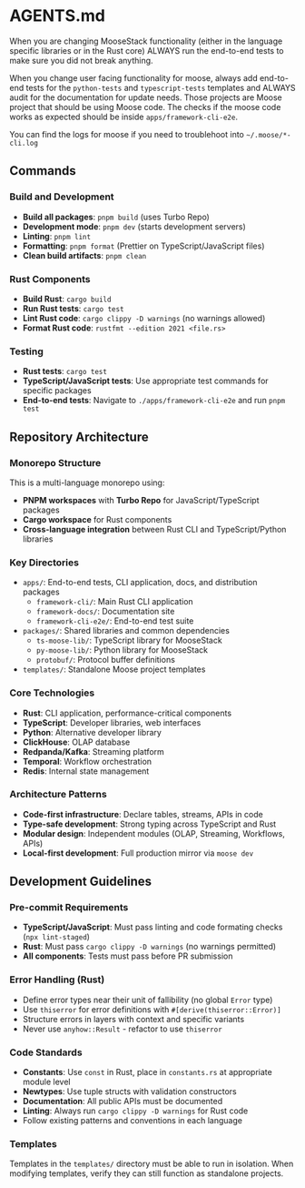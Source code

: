 # AGENTS.md

When you are changing MooseStack functionality (either in the language specific libraries or in the Rust core) ALWAYS run the
end-to-end tests to make sure you did not break anything.

When you change user facing functionality for moose, always add end-to-end tests for the `python-tests` and `typescript-tests`
templates and ALWAYS audit for the documentation for update needs. Those projects are Moose project that should be using Moose code.
The checks if the moose code works as expected should be inside `apps/framework-cli-e2e`. 

You can find the logs for moose if you need to troublehoot into `~/.moose/*-cli.log`

## Commands

### Build and Development
- **Build all packages**: `pnpm build` (uses Turbo Repo)
- **Development mode**: `pnpm dev` (starts development servers)
- **Linting**: `pnpm lint`
- **Formatting**: `pnpm format` (Prettier on TypeScript/JavaScript files)
- **Clean build artifacts**: `pnpm clean`

### Rust Components
- **Build Rust**: `cargo build`
- **Run Rust tests**: `cargo test`
- **Lint Rust code**: `cargo clippy -D warnings` (no warnings allowed)
- **Format Rust code**: `rustfmt --edition 2021 <file.rs>`

### Testing
- **Rust tests**: `cargo test`
- **TypeScript/JavaScript tests**: Use appropriate test commands for specific packages
- **End-to-end tests**: Navigate to `./apps/framework-cli-e2e` and run `pnpm test`

## Repository Architecture

### Monorepo Structure
This is a multi-language monorepo using:
- **PNPM workspaces** with **Turbo Repo** for JavaScript/TypeScript packages
- **Cargo workspace** for Rust components
- **Cross-language integration** between Rust CLI and TypeScript/Python libraries

### Key Directories
- `apps/`: End-to-end tests, CLI application, docs, and distribution packages
  - `framework-cli/`: Main Rust CLI application
  - `framework-docs/`: Documentation site
  - `framework-cli-e2e/`: End-to-end test suite
- `packages/`: Shared libraries and common dependencies
  - `ts-moose-lib/`: TypeScript library for MooseStack
  - `py-moose-lib/`: Python library for MooseStack
  - `protobuf/`: Protocol buffer definitions
- `templates/`: Standalone Moose project templates

### Core Technologies
- **Rust**: CLI application, performance-critical components
- **TypeScript**: Developer libraries, web interfaces
- **Python**: Alternative developer library
- **ClickHouse**: OLAP database
- **Redpanda/Kafka**: Streaming platform
- **Temporal**: Workflow orchestration
- **Redis**: Internal state management

### Architecture Patterns
- **Code-first infrastructure**: Declare tables, streams, APIs in code
- **Type-safe development**: Strong typing across TypeScript and Rust
- **Modular design**: Independent modules (OLAP, Streaming, Workflows, APIs)
- **Local-first development**: Full production mirror via `moose dev`

## Development Guidelines

### Pre-commit Requirements
- **TypeScript/JavaScript**: Must pass linting and code formating checks (`npx lint-staged`)
- **Rust**: Must pass `cargo clippy -D warnings` (no warnings permitted)
- **All components**: Tests must pass before PR submission

### Error Handling (Rust)
- Define error types near their unit of fallibility (no global `Error` type)
- Use `thiserror` for error definitions with `#[derive(thiserror::Error)]`
- Structure errors in layers with context and specific variants
- Never use `anyhow::Result` - refactor to use `thiserror`

### Code Standards
- **Constants**: Use `const` in Rust, place in `constants.rs` at appropriate module level
- **Newtypes**: Use tuple structs with validation constructors
- **Documentation**: All public APIs must be documented
- **Linting**: Always run `cargo clippy -D warnings` for Rust code
- Follow existing patterns and conventions in each language

### Templates
Templates in the `templates/` directory must be able to run in isolation. When modifying templates, verify they can still function as standalone projects.